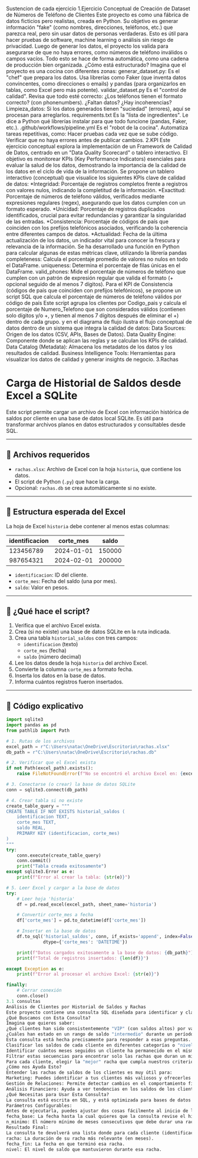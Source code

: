 Sustencion de cada ejercicio
1.Ejercicio Conceptual de Creación de Dataset de Números de Teléfono de Clientes
Este proyecto es como una fábrica de datos ficticios pero realistas, creada en Python. Su objetivo es generar información "fake" (como nombres, direcciones, teléfonos, etc.) que parezca real, pero sin usar datos de personas verdaderas. Esto es útil para hacer pruebas de software, machine learning o análisis sin riesgo de privacidad.
Luego de generar los datos, el proyecto los valida para asegurarse de que no haya errores, como números de teléfono inválidos o campos vacíos. Todo esto se hace de forma automática, como una cadena de producción bien organizada.
¿Cómo está estructurado?
Imagina que el proyecto es una cocina con diferentes zonas:
generar_dataset.py:
Es el "chef" que prepara los datos. Usa librerías como Faker (que inventa datos convincentes, como direcciones o emails) y pandas (para organizarlos en tablas, como Excel pero más potente).
validar_dataset.py
Es el "control de calidad". Revisa que todo esté correcto:
¿Los teléfonos tienen el formato correcto? (con phonenumbers).
¿Faltan datos? ¿Hay incoherencias?
Limpieza_datos:
Si los datos generados tienen "suciedad" (errores), aquí se procesan para arreglarlos.
requirements.txt
Es la "lista de ingredientes". Le dice a Python qué librerías instalar para que todo funcione (pandas, Faker, etc.).
.github/workflows/pipeline.yml
Es el "robot de la cocina". Automatiza tareas repetitivas, como:
Hacer pruebas cada vez que se sube código.
Verificar que no haya errores antes de publicar cambios.
2.KPI
Este ejercicio conceptual explora la implementación de un Framework de Calidad de Datos, centrado en un "Data Quality Scorecard" o tablero interactivo. El objetivo es monitorear KPIs (Key Performance Indicators) esenciales para evaluar la salud de los datos, demostrando la importancia de la calidad de los datos en el ciclo de vida de la información.
Se propone un tablero interactivo (conceptual) que visualice los siguientes KPIs clave de calidad de datos:
*Integridad: Porcentaje de registros completos frente a registros con valores nulos, indicando la completitud de la información.
*Exactitud: Porcentaje de números de teléfono válidos, verificados mediante expresiones regulares (regex), asegurando que los datos cumplen con un formato esperado.
*Unicidad: Porcentaje de registros duplicados identificados, crucial para evitar redundancias y garantizar la singularidad de las entradas.
*Consistencia: Porcentaje de códigos de país que coinciden con los prefijos telefónicos asociados, verificando la coherencia entre diferentes campos de datos.
*Actualidad: Fecha de la última actualización de los datos, un indicador vital para conocer la frescura y relevancia de la información.
Se ha desarrollado una función en Python para calcular algunas de estas métricas clave, utilizando la librería pandas
completeness: Calcula el porcentaje promedio de valores no nulos en todo el DataFrame. 
uniqueness: Determina el porcentaje de filas únicas en el DataFrame. 
valid_phones: Mide el porcentaje de números de teléfono que cumplen con un patrón de expresión regular que valida el formato (+ opcional seguido de al menos 7 dígitos).
Para el KPI de Consistencia (códigos de país que coinciden con prefijos telefónicos), se propone un script SQL que calcula el porcentaje de números de teléfono válidos por código de país
Este script agrupa los clientes por Codigo_pais y calcula el porcentaje de Numero_Telefono que son considerados válidos (contienen solo dígitos y/o +, y tienen al menos 7 dígitos después de eliminar el +) dentro de cada grupo. 
y en el diagrama de flujo ilustra el flujo conceptual de datos dentro de un sistema que integra la calidad de datos:
Data Sources: Origen de los datos (CSV, APIs, Bases de Datos). 
Data Quality Engine: Componente donde se aplican las reglas y se calculan los KPIs de calidad. 
Data Catalog (Metadata): Almacena los metadatos de los datos y los resultados de calidad. 
Business Intelligence Tools: Herramientas para visualizar los datos de calidad y generar insights de negocio. 
3.Rachas
# Carga de Historial de Saldos desde Excel a SQLite

Este script permite cargar un archivo de Excel con información histórica de saldos por cliente en una base de datos local SQLite. Es útil para transformar archivos planos en datos estructurados y consultables desde SQL.

---

## 📁 Archivos requeridos

- `rachas.xlsx`: Archivo de Excel con la hoja `historia`, que contiene los datos.
- El script de Python (`.py`) que hace la carga.
- Opcional: `rachas.db` se crea automáticamente si no existe.

---

## 📌 Estructura esperada del Excel

La hoja de Excel `historia` debe contener al menos estas columnas:

| identificacion | corte_mes  | saldo   |
|----------------|------------|---------|
| 123456789      | 2024-01-01 | 150000  |
| 987654321      | 2024-02-01 | 200000  |

- `identificacion`: ID del cliente.
- `corte_mes`: Fecha del saldo (una por mes).
- `saldo`: Valor en pesos.

---

## 🚀 ¿Qué hace el script?

1. Verifica que el archivo Excel exista.
2. Crea (si no existe) una base de datos SQLite en la ruta indicada.
3. Crea una tabla `historial_saldos` con tres campos:
   - `identificacion` (texto)
   - `corte_mes` (fecha)
   - `saldo` (número decimal)
4. Lee los datos desde la hoja `historia` del archivo Excel.
5. Convierte la columna `corte_mes` a formato fecha.
6. Inserta los datos en la base de datos.
7. Informa cuántos registros fueron insertados.

---

## 🧠 Código explicativo

```python
import sqlite3
import pandas as pd
from pathlib import Path

# 1. Rutas de los archivos
excel_path = r"C:\Users\natac\OneDrive\Escritorio\rachas.xlsx"
db_path = r"C:\Users\natac\OneDrive\Escritorio\rachas.db"

# 2. Verificar que el Excel exista
if not Path(excel_path).exists():
    raise FileNotFoundError(f"No se encontró el archivo Excel en: {excel_path}")

# 3. Conectarse (o crear) la base de datos SQLite
conn = sqlite3.connect(db_path)

# 4. Crear tabla si no existe
create_table_query = """
CREATE TABLE IF NOT EXISTS historial_saldos (
    identificacion TEXT,
    corte_mes TEXT,
    saldo REAL,
    PRIMARY KEY (identificacion, corte_mes)
)
"""
try:
    conn.execute(create_table_query)
    conn.commit()
    print("Tabla creada exitosamente")
except sqlite3.Error as e:
    print(f"Error al crear la tabla: {str(e)}")

# 5. Leer Excel y cargar a la base de datos
try:
    # Leer hoja 'historia'
    df = pd.read_excel(excel_path, sheet_name='historia')

    # Convertir corte_mes a fecha
    df['corte_mes'] = pd.to_datetime(df['corte_mes'])

    # Insertar en la base de datos
    df.to_sql('historial_saldos', conn, if_exists='append', index=False, 
              dtype={'corte_mes': 'DATETIME'})

    print(f"Datos cargados exitosamente a la base de datos: {db_path}")
    print(f"Total de registros insertados: {len(df)}")

except Exception as e:
    print(f"Error al procesar el archivo Excel: {str(e)}")

finally:
    # Cerrar conexión
    conn.close()
3.1 consultas
Análisis de Clientes por Historial de Saldos y Rachas
Este proyecto contiene una consulta SQL diseñada para identificar y clasificar a los clientes basándose en sus "rachas" (períodos consecutivos) de saldos. En términos simples, nos ayuda a descubrir qué clientes han mantenido un nivel de saldo particular durante un tiempo específico.
¿Qué Buscamos con Esta Consulta?
Imagina que quieres saber:
¿Qué clientes han sido consistentemente "VIP" (con saldos altos) por varios meses seguidos?
¿Cuáles han estado en un rango de saldo "intermedio" durante un período prolongado?
Esta consulta está hecha precisamente para responder a esas preguntas. Su objetivo principal es:
Clasificar los saldos de cada cliente en diferentes categorías o "niveles" (por ejemplo, Nivel 0 para saldos bajos, Nivel 4 para saldos muy altos).
Identificar cuántos meses seguidos un cliente ha permanecido en el mismo nivel de saldo.
Filtrar estas secuencias para encontrar solo las rachas que duran un mínimo de meses que nosotros definimos.
Para cada cliente, elegir la "mejor" racha que cumpla nuestros criterios (generalmente, la más larga y la más reciente).
¿Cómo nos Ayuda Esto?
Entender las rachas de saldos de los clientes es muy útil para:
Marketing: Puedes identificar a tus clientes más valiosos y ofrecerles beneficios exclusivos.
Gestión de Relaciones: Permite detectar cambios en el comportamiento financiero de los clientes, quizás para ofrecerles soporte o nuevos productos.
Análisis Financiero: Ayuda a ver tendencias en los saldos de los clientes a lo largo del tiempo.
¿Qué Necesitas para Usar Esta Consulta?
La consulta está escrita en SQL, y está optimizada para bases de datos como SQLite (a partir de la versión 3.25.0 que soporta funciones de ventana).
Parámetros Configurables:
Antes de ejecutarla, puedes ajustar dos cosas fácilmente al inicio de la consulta:
fecha_base: La fecha hasta la cual quieres que la consulta revise el historial de saldos. Por ejemplo, '2024-12-31'.
n_minimo: El número mínimo de meses consecutivos que debe durar una racha para que la consideremos interesante. Por ejemplo, si pones 3, solo veremos rachas de 3 meses o más.
Resultado Final:
La consulta te devolverá una lista donde para cada cliente (identificacion), verás:
racha: La duración de su racha más relevante (en meses).
fecha_fin: La fecha en que terminó esa racha.
nivel: El nivel de saldo que mantuvieron durante esa racha.



